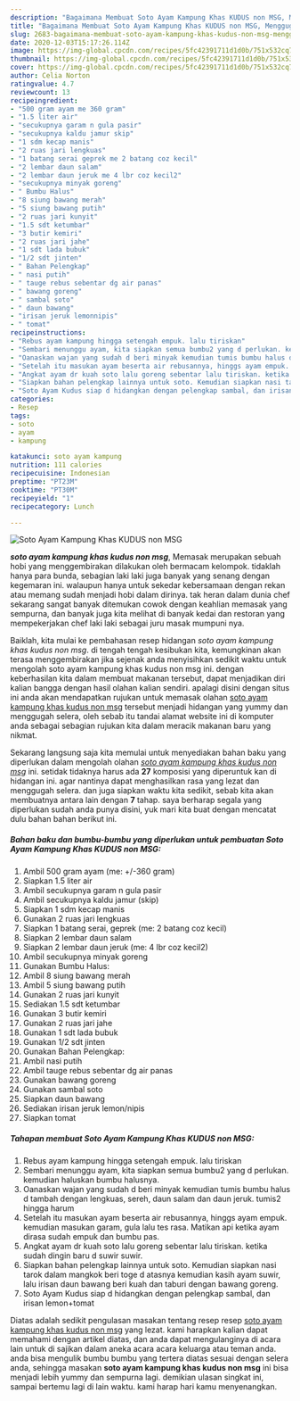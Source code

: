 ```yaml
---
description: "Bagaimana Membuat Soto Ayam Kampung Khas KUDUS non MSG, Menggugah Selera"
title: "Bagaimana Membuat Soto Ayam Kampung Khas KUDUS non MSG, Menggugah Selera"
slug: 2683-bagaimana-membuat-soto-ayam-kampung-khas-kudus-non-msg-menggugah-selera
date: 2020-12-03T15:17:26.114Z
image: https://img-global.cpcdn.com/recipes/5fc42391711d1d0b/751x532cq70/soto-ayam-kampung-khas-kudus-non-msg-foto-resep-utama.jpg
thumbnail: https://img-global.cpcdn.com/recipes/5fc42391711d1d0b/751x532cq70/soto-ayam-kampung-khas-kudus-non-msg-foto-resep-utama.jpg
cover: https://img-global.cpcdn.com/recipes/5fc42391711d1d0b/751x532cq70/soto-ayam-kampung-khas-kudus-non-msg-foto-resep-utama.jpg
author: Celia Norton
ratingvalue: 4.7
reviewcount: 13
recipeingredient:
- "500 gram ayam me 360 gram"
- "1.5 liter air"
- "secukupnya garam n gula pasir"
- "secukupnya kaldu jamur skip"
- "1 sdm kecap manis"
- "2 ruas jari lengkuas"
- "1 batang serai geprek me 2 batang coz kecil"
- "2 lembar daun salam"
- "2 lembar daun jeruk me 4 lbr coz kecil2"
- "secukupnya minyak goreng"
- " Bumbu Halus"
- "8 siung bawang merah"
- "5 siung bawang putih"
- "2 ruas jari kunyit"
- "1.5 sdt ketumbar"
- "3 butir kemiri"
- "2 ruas jari jahe"
- "1 sdt lada bubuk"
- "1/2 sdt jinten"
- " Bahan Pelengkap"
- " nasi putih"
- " tauge rebus sebentar dg air panas"
- " bawang goreng"
- " sambal soto"
- " daun bawang"
- "irisan jeruk lemonnipis"
- " tomat"
recipeinstructions:
- "Rebus ayam kampung hingga setengah empuk. lalu tiriskan"
- "Sembari menunggu ayam, kita siapkan semua bumbu2 yang d perlukan. kemudian haluskan bumbu halusnya."
- "Oanaskan wajan yang sudah d beri minyak kemudian tumis bumbu halus d tambah dengan lengkuas, sereh, daun salam dan daun jeruk. tumis2 hingga harum"
- "Setelah itu masukan ayam beserta air rebusannya, hinggs ayam empuk. kemudian masukan garam, gula lalu tes rasa. Matikan api ketika ayam dirasa sudah empuk dan bumbu pas."
- "Angkat ayam dr kuah soto lalu goreng sebentar lalu tiriskan. ketika sudah dingin baru d suwir suwir."
- "Siapkan bahan pelengkap lainnya untuk soto. Kemudian siapkan nasi tarok dalam mangkok beri toge d atasnya kemudian kasih ayam suwir, lalu irisan daun bawang beri kuah dan taburi dengan bawang goreng."
- "Soto Ayam Kudus siap d hidangkan dengan pelengkap sambal, dan irisan lemon+tomat"
categories:
- Resep
tags:
- soto
- ayam
- kampung

katakunci: soto ayam kampung 
nutrition: 111 calories
recipecuisine: Indonesian
preptime: "PT23M"
cooktime: "PT30M"
recipeyield: "1"
recipecategory: Lunch

---
```



![Soto Ayam Kampung Khas KUDUS non MSG](https://img-global.cpcdn.com/recipes/5fc42391711d1d0b/751x532cq70/soto-ayam-kampung-khas-kudus-non-msg-foto-resep-utama.jpg)

<b><i>soto ayam kampung khas kudus non msg</i></b>, Memasak merupakan sebuah hobi yang menggembirakan dilakukan oleh bermacam kelompok. tidaklah hanya para bunda, sebagian laki laki juga banyak yang senang dengan kegemaran ini. walaupun hanya untuk sekedar kebersamaan dengan rekan atau memang sudah menjadi hobi dalam dirinya. tak heran dalam dunia chef sekarang sangat banyak ditemukan cowok dengan keahlian memasak yang sempurna, dan banyak juga kita melihat di banyak kedai dan restoran yang mempekerjakan chef laki laki sebagai juru masak mumpuni nya.



Baiklah, kita mulai ke pembahasan resep hidangan <i>soto ayam kampung khas kudus non msg</i>. di tengah tengah kesibukan kita, kemungkinan akan terasa menggembirakan jika sejenak anda menyisihkan sedikit waktu untuk mengolah soto ayam kampung khas kudus non msg ini. dengan keberhasilan kita dalam membuat makanan tersebut, dapat menjadikan diri kalian bangga dengan hasil olahan kalian sendiri. apalagi disini dengan situs ini anda akan mendapatkan rujukan untuk memasak olahan <u>soto ayam kampung khas kudus non msg</u> tersebut menjadi hidangan yang yummy dan menggugah selera, oleh sebab itu tandai alamat website ini di komputer anda sebagai sebagian rujukan kita dalam meracik makanan baru yang nikmat.


Sekarang langsung saja kita memulai untuk menyediakan bahan baku yang diperlukan dalam mengolah olahan <u><i>soto ayam kampung khas kudus non msg</i></u> ini. setidak tidaknya harus ada <b>27</b> komposisi yang diperuntuk kan di hidangan ini. agar nantinya dapat menghasilkan rasa yang lezat dan menggugah selera. dan juga siapkan waktu kita sedikit, sebab kita akan membuatnya antara lain dengan <b>7</b> tahap. saya berharap segala yang diperlukan sudah anda punya disini, yuk mari kita buat dengan mencatat dulu bahan bahan berikut ini.

<!--inarticleads1-->

##### Bahan baku dan bumbu-bumbu yang diperlukan untuk pembuatan Soto Ayam Kampung Khas KUDUS non MSG:

1. Ambil 500 gram ayam (me: +/-360 gram)
1. Siapkan 1.5 liter air
1. Ambil secukupnya garam n gula pasir
1. Ambil secukupnya kaldu jamur (skip)
1. Siapkan 1 sdm kecap manis
1. Gunakan 2 ruas jari lengkuas
1. Siapkan 1 batang serai, geprek (me: 2 batang coz kecil)
1. Siapkan 2 lembar daun salam
1. Siapkan 2 lembar daun jeruk (me: 4 lbr coz kecil2)
1. Ambil secukupnya minyak goreng
1. Gunakan  Bumbu Halus:
1. Ambil 8 siung bawang merah
1. Ambil 5 siung bawang putih
1. Gunakan 2 ruas jari kunyit
1. Sediakan 1.5 sdt ketumbar
1. Gunakan 3 butir kemiri
1. Gunakan 2 ruas jari jahe
1. Gunakan 1 sdt lada bubuk
1. Gunakan 1/2 sdt jinten
1. Gunakan  Bahan Pelengkap:
1. Ambil  nasi putih
1. Ambil  tauge rebus sebentar dg air panas
1. Gunakan  bawang goreng
1. Gunakan  sambal soto
1. Siapkan  daun bawang
1. Sediakan irisan jeruk lemon/nipis
1. Siapkan  tomat




<!--inarticleads2-->

##### Tahapan membuat Soto Ayam Kampung Khas KUDUS non MSG:

1. Rebus ayam kampung hingga setengah empuk. lalu tiriskan
1. Sembari menunggu ayam, kita siapkan semua bumbu2 yang d perlukan. kemudian haluskan bumbu halusnya.
1. Oanaskan wajan yang sudah d beri minyak kemudian tumis bumbu halus d tambah dengan lengkuas, sereh, daun salam dan daun jeruk. tumis2 hingga harum
1. Setelah itu masukan ayam beserta air rebusannya, hinggs ayam empuk. kemudian masukan garam, gula lalu tes rasa. Matikan api ketika ayam dirasa sudah empuk dan bumbu pas.
1. Angkat ayam dr kuah soto lalu goreng sebentar lalu tiriskan. ketika sudah dingin baru d suwir suwir.
1. Siapkan bahan pelengkap lainnya untuk soto. Kemudian siapkan nasi tarok dalam mangkok beri toge d atasnya kemudian kasih ayam suwir, lalu irisan daun bawang beri kuah dan taburi dengan bawang goreng.
1. Soto Ayam Kudus siap d hidangkan dengan pelengkap sambal, dan irisan lemon+tomat




Diatas adalah sedikit pengulasan masakan tentang resep resep <u>soto ayam kampung khas kudus non msg</u> yang lezat. kami harapkan kalian dapat memahami dengan artikel diatas, dan anda dapat mengulanginya di acara lain untuk di sajikan dalam aneka acara acara keluarga atau teman anda. anda bisa mengulik bumbu bumbu yang tertera diatas sesuai dengan selera anda, sehingga masakan <b>soto ayam kampung khas kudus non msg</b> ini bisa menjadi lebih yummy dan sempurna lagi. demikian ulasan singkat ini, sampai bertemu lagi di lain waktu. kami harap hari kamu menyenangkan.
